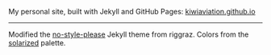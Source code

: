 My personal site, built with Jekyll and GitHub Pages: [kiwiaviation.github.io](kiwiaviation.github.io)

---

Modified the [no-style-please](https://github.com/riggraz/no-style-please) Jekyll theme from riggraz. Colors from the [solarized](https://ethanschoonover.com/solarized/) palette.